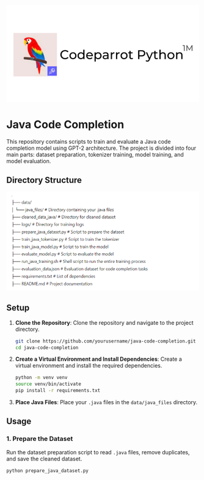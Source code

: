 ![Class Hierarchy Diagram](codeparrot_cover.png)
# Java Code Completion

This repository contains scripts to train and evaluate a Java code completion model using GPT-2 architecture. The project is divided into four main parts: dataset preparation, tokenizer training, model training, and model evaluation.

## Directory Structure


![Class Hierarchy Diagram](codeparrot.PNG)


## Setup

1. **Clone the Repository**: Clone the repository and navigate to the project directory.

    ```sh
    git clone https://github.com/yourusername/java-code-completion.git
    cd java-code-completion
    ```

2. **Create a Virtual Environment and Install Dependencies**: Create a virtual environment and install the required dependencies.

    ```sh
    python -m venv venv
    source venv/bin/activate
    pip install -r requirements.txt
    ```

3. **Place Java Files**: Place your `.java` files in the `data/java_files` directory.

## Usage

### 1. Prepare the Dataset

Run the dataset preparation script to read `.java` files, remove duplicates, and save the cleaned dataset.

```sh
python prepare_java_dataset.py
